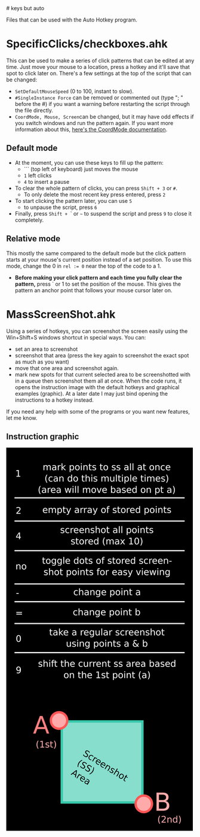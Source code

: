 <!-- https://docs.github.com/en/get-started/writing-on-github/getting-started-with-writing-and-formatting-on-github/basic-writing-and-formatting-syntax#headings --># keys but auto
Files that can be used with the Auto Hotkey program.



# SpecificClicks/checkboxes.ahk
This can be used to make a series of click patterns that can be edited at any time. Just move your mouse to a location, press a hotkey and it'll save that spot to click later on.
There's a few settings at the top of the script that can be changed: 
- `SetDefaultMouseSpeed` (0 to 100, instant to slow).
- `#SingleInstance Force` can be removed or commented out (type "; " before the #) if you want a warning before restarting the script through the file directly.
- `CoordMode, Mouse, Screen`can be changed, but it may have odd effects if you switch windows and run the pattern again. If you want more information about this, [here's the CoordMode documentation](https://www.autohotkey.com/docs/commands/CoordMode.htm).


## Default mode
- At the moment, you can use these keys to fill up the pattern: 
    - `\`` (top left of keyboard) just moves the mouse
    - `1` left clicks
    - `4` to insert a pause 
- To clear the whole pattern of clicks, you can press `Shift + 3` or `#`.
    - To only delete the most recent key press entered, press `2`
- To start clicking the pattern later, you can use `5`  
    - to unpause the script, press `6` 
- Finally, press `Shift + `\` or `~` to suspend the script and press `9` to close it completely.

## Relative mode
This mostly the same compared to the default mode but the click pattern starts at your mouse's current position instead of a set position. To use this mode, change the 0 in `rel := 0` near the top of the code to a 1. 
- **Before making your click pattern and each time you fully clear the pattern,** press ` or 1 to set the position of the mouse. This gives the pattern an anchor point that follows your mouse cursor later on.


# MassScreenShot.ahk
Using a series of hotkeys, you can screenshot the screen easily using the Win+Shift+S windows shortcut in special ways. You can:
- set an area to screenshot
- screenshot that area (press the key again to screenshot the exact spot as much as you want)
- move that one area and screenshot again.
- mark new spots for that current selected area to be screenshotted with in a queue then screenshot them all at once.
When the code runs, it opens the instruction image with the default hotkeys and graphical examples (graphic). At a later date I may just bind opening the instructions to a hotkey instead.

If you need any help with some of the programs or you want new features, let me know.

## Instruction graphic
![Instructions](/MassScreenShot/Possible%20Instructions.png)
